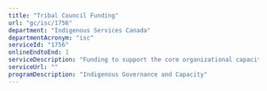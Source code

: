 ```yaml
---
title: "Tribal Council Funding"
url: "gc/isc/1756"
department: "Indigenous Services Canada"
departmentAcronym: "isc"
serviceId: "1756"
onlineEndtoEnd: 1
serviceDescription: "Funding to support the core organizational capacity of tribal councils"
serviceUrl: ""
programDescription: "Indigenous Governance and Capacity"
---
```

